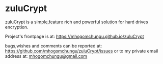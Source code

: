 zuluCrypt
=========

zuluCrypt is a simple,feature rich and powerful solution for hard drives encryption.

Project's frontpage is at: https://mhogomchungu.github.io/zuluCrypt

bugs,wishes and comments can be reported at: https://github.com/mhogomchungu/zuluCrypt/issues or
to my private email address at: mhogomchungu@gmail.com

